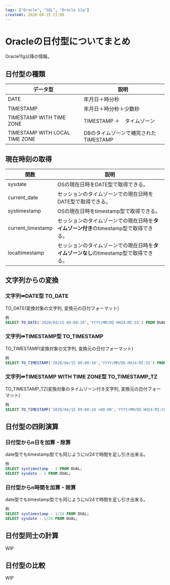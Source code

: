 ```yaml
---
tags: ["Oracle", "SQL", "Oracle 11g"]
createAt: 2020-04-15 21:00
---
```


# Oracleの日付型についてまとめ
Oracle11g以降の情報。

## 日付型の種類
|データ型|説明|
|--|--|
|DATE|年月日＋時分秒|
|TIMESTAMP|年月日＋時分秒＋少数秒|
|TIMESTAMP WITH TIME ZONE|TIMESTAMP ＋　タイムゾーン|
|TIMESTAMP WITH LOCAL TIME ZONE|DBのタイムゾーンで補完されたTIMESTAMP|

## 現在時刻の取得
| 関数 | 説明 |
|--|--|
| sysdate	 | OSの現在日時をDATE型で取得できる。 |
| current_date	 | セッションのタイムゾーンでの現在日時をDATE型で取得できる。 |
| systimestamp	 | OSの現在日時をtimestamp型で取得できる。 |
| current_timestamp	 | セッションのタイムゾーンでの現在日時を**タイムゾーン付き**のtimestamp型で取得できる。 |
| localtimestamp	 | セッションのタイムゾーンでの現在日時を**タイムゾーンなし**のtimestamp型で取得できる。 |

## 文字列からの変換
### 文字列⇛DATE型 TO_DATE
TO_DATE(変換対象の文字列, 変換元の日付フォーマット)
``` sql
例
SELECT TO_DATE('2020/04/15 09:00:10','YYYY/MM/DD HH24:MI:SS') FROM DUAL;
```

### 文字列⇛TIMESTAMP型 TO_TIMESTAMP
TO_TIMESTAMP(変換対象の文字列, 変換元の日付フォーマット)
``` sql
例
SELECT TO_TIMESTAMP('2020/04/15 09:00:10','YYYY/MM/DD HH24:MI:SS') FROM DUAL;
```

### 文字列⇛TIMESTAMP WITH TIME ZONE型 TO_TIMESTAMP_TZ
TO_TIMESTAMP_TZ(変換対象のタイムゾーン付き文字列, 変換元の日付フォーマット)
``` sql
例
SELECT TO_TIMESTAMP('2020/04/15 09:00:10 +09:00','YYYY/MM/DD HH24:MI:SS TZH:TZM') FROM DUAL;
```

## 日付型の四則演算
### 日付型からn日を加算・除算
date型でもtimestamp型でも同じようにn/24で時間を足し引き出来る。
``` sql
例
SELECT systimestamp - 1 FROM DUAL;
SELECT sysdate - 1 FROM DUAL;
```

### 日付型からn時間を加算・除算
date型でもtimestamp型でも同じようにn/24で時間を足し引き出来る。
``` sql
例
SELECT systimestamp - 1/24 FROM DUAL;
SELECT sysdate - 1/24 FROM DUAL;
```

## 日付型同士の計算
WIP

## 日付型の比較
WIP
